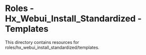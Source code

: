 # Roles - Hx_Webui_Install_Standardized - Templates

This directory contains resources for roles/hx_webui_install_standardized/templates.
